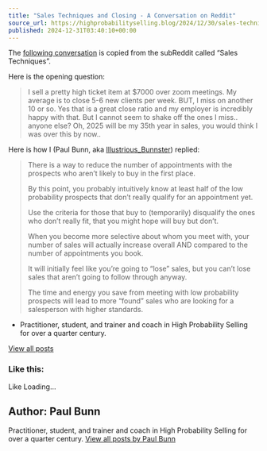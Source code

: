 ```yaml
---
title: "Sales Techniques and Closing - A Conversation on Reddit"
source_url: https://highprobabilityselling.blog/2024/12/30/sales-techniques-and-closing-a-conversation-on-reddit
published: 2024-12-31T03:40:10+00:00
---
```

The [following conversation](https://www.reddit.com/r/salestechniques/comments/1hozp2d/being_okay_with_it_all_how_to/) is copied from the subReddit called “Sales Techniques”.


Here is the opening question:



> I sell a pretty high ticket item at $7000 over zoom meetings. My average is to close 5\-6 new clients per week. BUT, I miss on another 10 or so. Yes that is a great close ratio and my employer is incredibly happy with that. But I cannot seem to shake off the ones I miss.. anyone else? Oh, 2025 will be my 35th year in sales, you would think I was over this by now..


Here is how I (Paul Bunn, aka [Illustrious\_Bunnster](https://www.reddit.com/user/Illustrious_Bunnster/)) replied:



> There is a way to reduce the number of appointments with the prospects who aren’t likely to buy in the first place.
> 
> 
> By this point, you probably intuitively know at least half of the low probability prospects that don’t really qualify for an appointment yet.
> 
> 
> Use the criteria for those that buy to (temporarily) disqualify the ones who don’t really fit, that you might hope will buy but don’t.
> 
> 
> When you become more selective about whom you meet with, your number of sales will actually increase overall AND compared to the number of appointments you book.
> 
> 
> It will initially feel like you’re going to “lose” sales, but you can’t lose sales that aren’t going to follow through anyway.
> 
> 
> The time and energy you save from meeting with low probability prospects will lead to more “found” sales who are looking for a salesperson with higher standards.






* Practitioner, student, and trainer and coach in High Probability Selling for over a quarter century. 



[View all posts](https://highprobabilityselling.blog/author/paulbunnhps/ "View all posts")






### Like this:

Like Loading...




Author: Paul Bunn
-----------------



 Practitioner, student, and trainer and coach in High Probability Selling for over a quarter century. [View all posts by Paul Bunn](https://highprobabilityselling.blog/author/paulbunnhps/)
